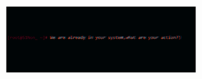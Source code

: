 [![Header](https://github.com/S1Non4ik/S1Non4ik/blob/main/assets/CFrnxMtYx0.png)](https://www.youtube.com/watch?v=dQw4w9WgXcQ)
